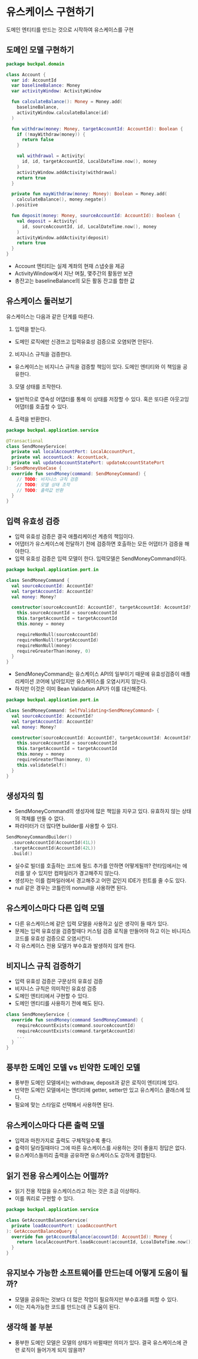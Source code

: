 # 유스케이스 구현하기

도메인 엔티티를 만드는 것으로 시작하여 유스케이스를 구현

## 도메인 모델 구현하기
```kotlin
package buckpal.domain

class Account {
  var id: AccountId
  var baselineBalance: Money
  var activityWindow: ActivityWindow

  fun calculateBalance(): Money = Money.add(
    baselineBalance,
    activityWindow.calculateBalance(id)
  )

  fun withdraw(money: Money, targetAccountId: AccountId): Boolean {
    if (!mayWithdraw(money)) {
      return false
    }

    val withdrawal = Activity(
      id, id, targetAccountId, LocalDateTime.now(), money
    )
    activityWindow.addActivity(withdrawal)
    return true
  }

  private fun mayWithdraw(money: Money): Boolean = Money.add(
    calculateBalance(), money.negate()
  ).positive

  fun deposit(money: Money, sourceAccountId: AccountId): Boolean {
    val deposit = Activity(
      id, sourceAccountId, id, LocalDateTime.now(), money
    )
    activityWindow.addActivity(deposit)
    return true
  }
}
```
- Account 엔티티는 실제 계좌의 현재 스냅숏을 제공
- ActivityWindow에서 지난 며칠, 몇주간의 활동만 보관
- 총잔고는 baselineBalance의 모든 활동 잔고를 합한 값

## 유스케이스 둘러보기
유스케이스는 다음과 같은 단계를 따른다.

1. 입력을 받는다.
  - 도메인 로직에만 신경쓰고 입력유효성 검증으로 오염되면 안된다.
2. 비지니스 규칙을 검증한다.
  - 유스케이스는 비지니스 규칙을 검증할 책임이 있다. 도메인 엔티티와 이 책임을 공유한다.
3. 모델 상태를 조작한다.
  - 일반적으로 영속성 어댑터를 통해 이 상태를 저장할 수 있다. 혹은 또다른 아웃고잉 어댑터를 호출할 수 있다.
4. 출력을 반환한다.

```kotlin
package buckpal.application.service

@Transactional
class SendMoneyService(
  private val localAccountPort: LocalAccountPort,
  private val accountLock: AccountLock,
  private val updateAccountStatePort: updateAccountStatePort
): SendMoneyUseCase {
  override fun sendMoney(command: SendMoneyCommand) {
    // TODO: 비지니스 규칙 검증
    // TODO: 모델 상태 조작
    // TODO: 출력값 반환 
  }
}
```

## 입력 유효성 검증
- 입력 유효성 검증은 결국 애플리케이션 계층의 책임이다.
- 어댑터가 유스케이스에 전달하기 전에 검증하면 호출하는 모든 어댑터가 검증을 해야한다.
- 입력 유효성 검증은 입력 모델이 한다. 입력모델은 SendMoneyCommand이다.

```kotlin
package buckpal.application.port.in

class SendMoneyCommand {
  val sourceAccountId: AccountId?
  val targetAccountId: AccountId?
  val money: Money?

  constructor(sourceAccountId: AccountId?, targetAccountId: AccountId?, money: Money?) {
    this.sourceAccountId = sourceAccountId
    this.targetAccountId = targetAccountId
    this.money = money

    requireNonNull(sourceAccountId)
    requireNonNull(targetAccountId)
    requireNonNull(money)
    requireGreaterThan(money, 0)
  }
}
```
- SendMoneyCommand는 유스케이스 API의 일부이기 때문에 유효성검증이 애플리케이션 코어에 남아있지만 유스케이스를 오염시키지 않는다.
- 하지만 이것은 이미 Bean Validation API가 이를 대신해준다.

```kotlin
package buckpal.application.port.in

class SendMoneyCommand: SelfValidating<SendMoneyCommand> {
  val sourceAccountId: AccountId?
  val targetAccountId: AccountId?
  val money: Money?

  constructor(sourceAccountId: AccountId?, targetAccountId: AccountId?, money: Money?) {
    this.sourceAccountId = sourceAccountId
    this.targetAccountId = targetAccountId
    this.money = money
    requireGreaterThan(money, 0)
    this.validateSelf()
  }
}
```

## 생성자의 힘
- SendMoneyCommand의 생성자에 많은 책임을 지우고 있다. 유효하지 않는 상태의 객체를 만들 수 없다.
- 파라미터가 더 많다면 builder를 사용할 수 있다.

```kotlin
SendMoneyCommandBuilder()
  .sourceAccountId(AccountId(41L))
  .targetAccountId(AccountId(42L))
  .build()
```
- 실수로 빌더를 호출하는 코드에 필드 추가를 안하면 어떻게될까? 런타임에서는 에러를 알 수 있지만 컴파일러가 경고해주지 않는다.
- 생성자는 이를 컴파일러에서 경고해주고 어떤 값인지 IDE가 힌트를 줄 수도 있다.
- null 같은 경우는 코틀린의 nonnull을 사용하면 된다.

## 유스케이스마다 다른 입력 모델
- 다른 유스케이스에 같은 입력 모델을 사용하고 싶은 생각이 들 때가 있다.
- 문제는 입력 유효성을 검증할때다 커스텀 검증 로직을 만들어야 하고 이는 비니지스코드를 유효성 검증으로 오염시킨다.
- 각 유스케이스 전용 모델가 부수효과 발생하지 않게 한다.

## 비지니스 규칙 검증하기
- 입력 유효성 검증은 구문상의 유효성 검증
- 비지니스 규칙은 의미적인 유효성 검증
- 도메인 엔티티에서 구현할 수 있다.
- 도메인 엔티티를 사용하기 전에 해도 된다.

```kotlin
class SendMoneyService {
  override fun sendMoney(command SendMoneyCommand) {
    requireAccountExists(command.sourceAccountId)
    requireAccountExists(command.targetAccountId)
    ...
  }
}
```

## 풍부한 도메인 모델 vs 빈약한 도메인 모델
- 풍부한 도메인 모델에서는 withdraw, deposit과 같은 로직이 엔티티에 있다.
- 빈약한 도메인 모델에서는 엔티티에 getter, setter만 있고 유스케이스 클래스에 있다.
- 필요에 맞는 스타일로 선택해서 사용하면 된다.

## 유스케이스마다 다른 출력 모델
- 입력과 마찬가지로 출력도 구체적일수록 좋다.
- 춮력이 달라질때마다 그에 따른 유스케이스를 사용하는 것이 좋을지 정답은 없다.
- 유스케이스들끼리 출력을 공유하면 유스케이스도 강하게 결합된다.

## 읽기 전용 유스케이스는 어떨까?
- 읽기 전용 작업을 유스케이스라고 하는 것은 조금 이상하다.
- 이를 쿼리로 구현할 수 있다.

```kotlin
package buckpal.application.service

class GetAccountBalanceService(
  private loadAccountPort: LoadAccountPort
): GetAccountBalanceQuery {
  override fun getAccountBalance(accountId: AccountId): Money {
    return localAccountPort.loadAccount(accountId, LcoalDateTime.now()).calculateBalance()
  }
}
```

## 유지보수 가능한 소프트웨어를 만드는데 어떻게 도움이 될까?
- 모델을 공유하는 것보다 더 많은 작업이 필요하지만 부수효과를 피할 수 있다.
- 이는 지속가능한 코드를 만드는데 큰 도움이 된다.

## 생각해 볼 부분
- 풍부한 도메인 모델은 모델의 상태가 바뀔때만 의미가 있다. 결국 유스케이스에 관련 로직이 들어가게 되지 않을까?
